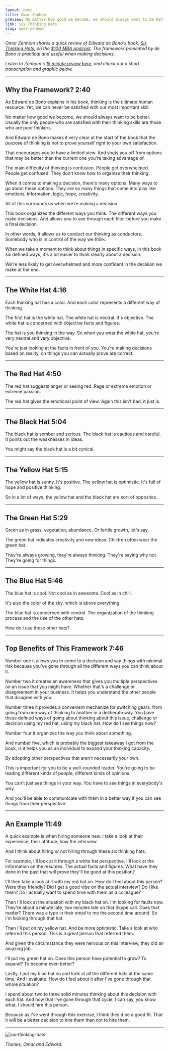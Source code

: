 ```yaml
---
layout: post
title: Omar Zenhom 
preview: No matter how good we become, we should always want to be better. 
link: Six Thinking Hats
slug: omar-zenhom
---
```


*Omar Zenhom shares a quick review of Edward de Bono's book, [Six Thinking Hats](http://www.amazon.com/Six-Thinking-Hats-Edward-Bono/dp/0316178314), on the [$100 MBA podcast](http://100mba.net/show/). The framework presented by de Bono is practical and useful when making decisions.*

*Listen to Zenhom's [15 minute review here](https://soundcloud.com/businessrepublic/mba408-must-read-the-six-thinking-hats-by-edward-de-bono), and check out a short transcription and graphic below.*

* * * 

## Why the Framework? 2:40 

As Edward de Bono explains in his book, thinking is the ultimate human resource. Yet, we can never be satisfied with our most important skill. 

No matter how good we become, we should always want to be better. Usually the only people who are satisfied with their thinking skills are those who are poor thinkers. 

And Edward de Bono makes it very clear at the start of the book that the purpose of thinking is not to prove yourself right to your own satisfaction. 

That encourages you to have a limited view. And shuts you off from options that may be better than the current one you're taking advantage of. 

The main difficulty of thinking is confusion. People get overwhelmed. People get confused. They don't know how to organize their thinking. 

When it comes to making a decision, there's many options. Many ways to go about these options. They are so many things that come into play like emotions, information, logic, hope, creativity. 

All of this surrounds us when we're making a decision. 

This book organizes the different ways you think. The different ways you make decisions. And allows you to see through each filter before you make a final decision. 

In other words, it allows us to conduct our thinking as conductors. Somebody who is in control of the way we think. 

When we take a moment to think about things in specific ways, in this book six defined ways, it's a lot easier to think clearly about a decision. 

We're less likely to get overwhelmed and more confident in the decision we make at the end. 

* * * 

## The White Hat 4:16 

Each thinking hat has a color. And each color represents a different way of thinking. 

The first hat is the white hat. The white hat is neutral. It's objective. The white hat is concerned with objective facts and figures. 

The hat is you thinking in the way. So when you wear the white hat, you're very neutral and very objective. 

You're just looking at the facts in front of you. You're making decisions based on reality, on things you can actually prove are correct. 

* * * 

## The Red Hat 4:50

The red hat suggests anger or seeing red. Rage or extreme emotion or extreme passion. 

The red hat gives the emotional point of view. Again this isn't bad, it just is.

* * * 

## The Black Hat 5:04 

The black hat is somber and serious. The black hat is cautious and careful. It points out the weaknesses in ideas. 

You might say the black hat is a bit cynical. 

* * * 

## The Yellow Hat 5:15 

The yellow hat is sunny. It's positive. The yellow hat is optimistic. It's full of hope and positive thinking. 

So in a lot of ways, the yellow hat and the black hat are sort of opposites. 

* * * 

## The Green Hat 5:29 

Green as in grass, vegetation, abundance. Or fertile growth, let's say. 

The green hat indicates creativity and new ideas. Children often wear the green hat. 

They're always growing, they're always thinking. They're saying why not. They're going for things. 

* * * 

## The Blue Hat 5:46

The blue hat is cool. Not cool as in awesome. Cool as in chill. 

It's also the color of the sky, which is above everything. 

The blue hat is concerned with control. The organization of the thinking process and the use of the other hats. 

How do I use these other hats? 

* * * 

## Top Benefits of This Framework 7:46

Number one it allows you to come to a decision and say things with minimal risk because you've gone through all the different ways you can think about it. 

Number two it creates an awareness that gives you multiple perspectives on an issue that you might have. Whether that's a challenge or disagreement in your business. It helps you understand the other people that disagree with you. 

Number three it provides a convenient mechanize for switching gears, from going from one way of thinking to another in a deliberate way. You have these defined ways of going about thinking about this issue, challenge or decision using my red hat, using my black hat. How do I see things now? 

Number four it organizes the way you think about something. 

And number five, which is probably the biggest takeaway I got from the book, is it helps you as an individual to expand your thinking capacity. 

By adopting other perspectives that aren't necessarily your own. 

This is important for you to be a well-rounded leader. You're going to be leading different kinds of people, different kinds of opinions.

You can't just see things in your way. You have to see things in everybody's way. 

And you'll be able to communicate with them in a better way if you can see things from their perspective. 

* * * 

## An Example 11:49 

A quick example is when hiring someone new. I take a look at their experience, their attitude, how the interview. 

And I think about hiring or not hiring through these six thinking hats. 

For example, I'll look at it through a white hat perspective. I'll look at the information on the resumes. The actual facts and figures. What have they done in the past that will prove they'll be good at this position? 

I'll then take a look at it with my red hat on. How do I feel about this person? Were they friendly? Did I get a good vibe on the actual interview? Do I like them? Do I actually want to spend time with them as a colleague? 

Then I'll look at the situation with my black hat on. I'm looking for faults now. They're about a minute late, two minutes late on that Skype call. Does that matter? There was a typo in their email to me the second time around. So I'm looking through that hat. 

Then I'll put on my yellow hat. And be more optimistic. Take a look at who referred this person. This is a great person that referred them. 

And given the circumstance they were nervous on this interview, they did an amazing job. 

I'll put my green hat on. Does this person have potential to grow? 
To expand? To become even better? 

Lastly, I put my blue hat on and look at all the different hats at the same time. And I evaluate. How do I feel about it after I've gone through that whole situation? 

I spend about two to three solid minutes thinking about this decision with each hat. And now that I've gone through that cycle, I can say, you know what, I should hire this person. 

Because as I've went through this exercise, I think they'd be a good fit. That it will be a better decision to hire them than not to hire them. 

* * * 

![six-thinking-hats](http://cl.ly/2M3W3P39091x/download/Image%202016-03-28%20at%2012.57.39%20PM.png)

*Thanks, Omar and Edward.*



 

